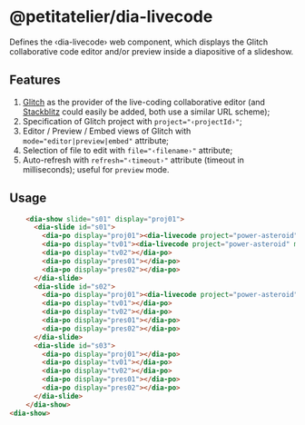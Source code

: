 # @petitatelier/dia-livecode

Defines the ‹dia-livecode› web component, which displays the Glitch collaborative code editor and/or preview inside a diapositive of a slideshow.

## Features

1. [Glitch](https://glitch.com/) as the provider of the live-coding collaborative editor (and [Stackblitz](https://stackblitz.com/) could easily be added, both use a similar URL scheme);
2. Specification of Glitch project with `project="‹projectId›"`;
3. Editor / Preview / Embed views of Glitch with `mode="editor|preview|embed"` attribute;
4. Selection of file to edit with `file="‹filename›"` attribute;
5. Auto-refresh with `refresh="‹timeout›"` attribute (timeout in milliseconds); useful for `preview` mode.

## Usage

```html
    <dia-show slide="s01" display="proj01">
      <dia-slide id="s01">
        <dia-po display="proj01"><dia-livecode project="power-asteroid" mode="editor" file="index.html"></dia-livecode></dia-po>
        <dia-po display="tv01"><dia-livecode project="power-asteroid" mode="preview" refresh="5000"></dia-livecode></dia-po>
        <dia-po display="tv02"></dia-po>
        <dia-po display="pres01"></dia-po>
        <dia-po display="pres02"></dia-po>
      </dia-slide>
      <dia-slide id="s02">
        <dia-po display="proj01"><dia-livecode project="power-asteroid" mode="embed" file="index.html"></dia-livecode></dia-po>
        <dia-po display="tv01"></dia-po>
        <dia-po display="tv02"></dia-po>
        <dia-po display="pres01"></dia-po>
        <dia-po display="pres02"></dia-po>
      </dia-slide>
      <dia-slide id="s03">
        <dia-po display="proj01"></dia-po>
        <dia-po display="tv01"></dia-po>
        <dia-po display="tv02"></dia-po>
        <dia-po display="pres01"></dia-po>
        <dia-po display="pres02"></dia-po>
      </dia-slide>
    </dia-show>
<dia-show>
```
